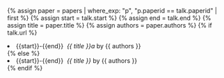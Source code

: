 {% assign paper = papers | where_exp: "p", "p.paperid == talk.paperid" | first %}
{% assign start = talk.start %}
{% assign end = talk.end %}
{% assign title = paper.title %}
{% assign authors = paper.authors %}
{% if talk.url %}
  <li>{{start}}-{{end}}&nbsp;&nbsp;<i><h href="{{talk.url}}">{{ title }}</h>a</i> by {{ authors }}</li>
{% else %}
  <li>{{start}}-{{end}}&nbsp;&nbsp;<i>{{ title }}</i> by {{ authors }}</li>
{% endif %}
